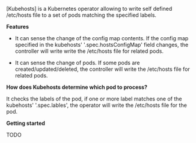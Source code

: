 [Kubehosts] is a Kubernetes operator allowing to write self defined /etc/hosts file to a set of pods matching the specified labels.

**Features**

* It can sense the change of the config map contents. If the config map specified in the kubehosts' '.spec.hostsConfigMap' field changes, the controller will write write the /etc/hosts file for related pods.

* It can sense the change of pods. If some pods are created/updated/deleted,  the controller will write the /etc/hosts file for related pods.


**How does Kubehosts determine which pod to process?**

It checks the labels of the pod, if one or more label matches one of the kubehosts' '.spec.lables', the operator will write the /etc/hosts file for the pod.

**Getting started**

TODO

